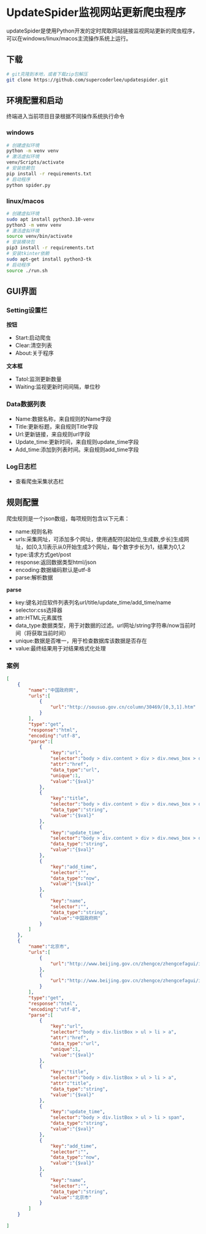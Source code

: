 

# UpdateSpider监视网站更新爬虫程序

updateSpider是使用Python开发的定时爬取网站链接监视网站更新的爬虫程序，可以在windows/linux/macos主流操作系统上运行。



## 下载

~~~bash
# git克隆到本地，或者下载zip包解压
git clone https://github.com/supercoderlee/updatespider.git
~~~



## 环境配置和启动

终端进入当前项目目录根据不同操作系统执行命令

### windows

~~~bash
# 创建虚拟环境
python -m venv venv
# 激活虚拟环境
venv/Scripts/activate
# 安装依赖包
pip install -r requirements.txt
# 启动程序
python spider.py
~~~

### linux/macos

~~~bash
# 创建虚拟环境
sudo apt install python3.10-venv
python3 -m venv venv
# 激活虚拟环境
source venv/bin/activate
# 安装模块包
pip3 install -r requirements.txt
# 安装tkinter依赖
sudo apt-get install python3-tk
# 启动程序
source ./run.sh
~~~



## GUI界面

### Setting设置栏

**按钮**

- Start:启动爬虫
- Clear:清空列表
- About:关于程序

**文本框**

- Tatol:监测更新数量
- Waiting:监视更新时间间隔，单位秒

### Data数据列表

- Name:数据名称，来自规则的Name字段
- Title:更新标题，来自规则Title字段
- Url:更新链接，来自规则url字段
- Update_time:更新时间，来自规则update_time字段
- Add_time:添加到列表时间。来自规则add_time字段

### Log日志栏

- 查看爬虫采集状态栏



## 规则配置

爬虫规则是一个json数组，每项规则包含以下元素：

- name:规则名称
- urls:采集网址，可添加多个网址，使用通配符[起始位,生成数,步长]生成网址，如[0,3,1]表示从0开始生成3个网址，每个数字步长为1，结果为0,1,2
- type:请求方式get/post
- response:返回数据类型html/json
- encoding:数据编码默认是utf-8
- parse:解析数据

**parse**

- key:键名对应软件列表列名url/title/update_time/add_time/name
- selector:css选择器
- attr:HTML元素属性
- data_type:数据类型，用于对数据的过滤。url网址/string字符串/now当前时间（将获取当前时间）
- unique:数据是否唯一，用于检查数据库该数据是否存在
- value:最终结果用于对结果格式化处理

### 案例

~~~json
[
    {
        "name":"中国政府网",
        "urls":[
            {
                "url":"http://sousuo.gov.cn/column/30469/[0,3,1].htm"
            }
        ],
        "type":"get",
        "response":"html",
        "encoding":"utf-8",
        "parse":[
            {
                "key":"url",
                "selector":"body > div.content > div > div.news_box > div.list.list_1.list_2 > ul > li > h4 > a",
                "attr":"href",
                "data_type":"url",
                "unique":1,
                "value":"{$val}"
            },
            {
                "key":"title",
                "selector":"body > div.content > div > div.news_box > div.list.list_1.list_2 > ul > li > h4 > a",
                "data_type":"string",
                "value":"{$val}"
            },
            {
                "key":"update_time",
                "selector":"body > div.content > div > div.news_box > div.list.list_1.list_2 > ul > li > h4 > span",
                "data_type":"string",
                "value":"{$val}"
            },
            {
                "key":"add_time",
                "selector":"",
                "data_type":"now",
                "value":"{$val}"
            },
            {
                "key":"name",
                "selector":"",
                "data_type":"string",
                "value":"中国政府网"
            }
        ]
    },
    {
        "name":"北京市",
        "urls":[
            {
                "url":"http://www.beijing.gov.cn/zhengce/zhengcefagui/index.html"
            },
            {
                "url":"http://www.beijing.gov.cn/zhengce/zhengcefagui/index_[1,3,1].html"
            }
        ],
        "type":"get",
        "response":"html",
        "encoding":"utf-8",
        "parse":[
            {
                "key":"url",
                "selector":"body > div.listBox > ul > li > a",
                "attr":"href",
                "data_type":"url",
                "unique":1,
                "value":"{$val}"
            },
            {
                "key":"title",
                "selector":"body > div.listBox > ul > li > a",
                "attr":"title",
                "data_type":"string",
                "value":"{$val}"
            },
            {
                "key":"update_time",
                "selector":"body > div.listBox > ul > li > span",
                "data_type":"string",
                "value":"{$val}"
            },
            {
                "key":"add_time",
                "selector":"",
                "data_type":"now",
                "value":"{$val}"
            },
            {
                "key":"name",
                "selector":"",
                "data_type":"string",
                "value":"北京市"
            }
        ]
    }
    
]
~~~

